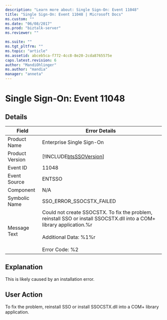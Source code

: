 ```yaml
---
description: "Learn more about: Single Sign-On: Event 11048"
title: "Single Sign-On: Event 11048 | Microsoft Docs"
ms.custom: ""
ms.date: "06/08/2017"
ms.prod: "biztalk-server"
ms.reviewer: ""

ms.suite: ""
ms.tgt_pltfrm: ""
ms.topic: "article"
ms.assetid: abceb5ca-f772-4cc8-8e20-2cda8765575e
caps.latest.revision: 6
author: "MandiOhlinger"
ms.author: "mandia"
manager: "anneta"
---
```

# Single Sign-On: Event 11048
## Details  
  
| Field | Error Details | 
|-----------------|------------------------------------------------------------------------------------------------------------------------------------------------------------------------------------|
|  Product Name   |                                                                             Enterprise Single Sign-On                                                                              |
| Product Version |                                                             [!INCLUDE[btsSSOVersion](../includes/btsssoversion-md.md)]                                                             |
|    Event ID     |                                                                                       11048                                                                                        |
|  Event Source   |                                                                                       ENTSSO                                                                                       |
|    Component    |                                                                                        N/A                                                                                         |
|  Symbolic Name  |                                                                              SSO_ERROR_SSOCSTX_FAILED                                                                              |
|  Message Text   | Could not create SSOCSTX. To fix the problem, reinstall SSO or install SSOCSTX.dll into a COM+ library application.%r<br /><br /> Additional Data: %1%r<br /><br /> Error Code: %2 |
  
## Explanation  
 This is likely caused by an installation error.  
  
## User Action  
 To fix the problem, reinstall SSO or install SSOCSTX.dll into a COM+ library application.
